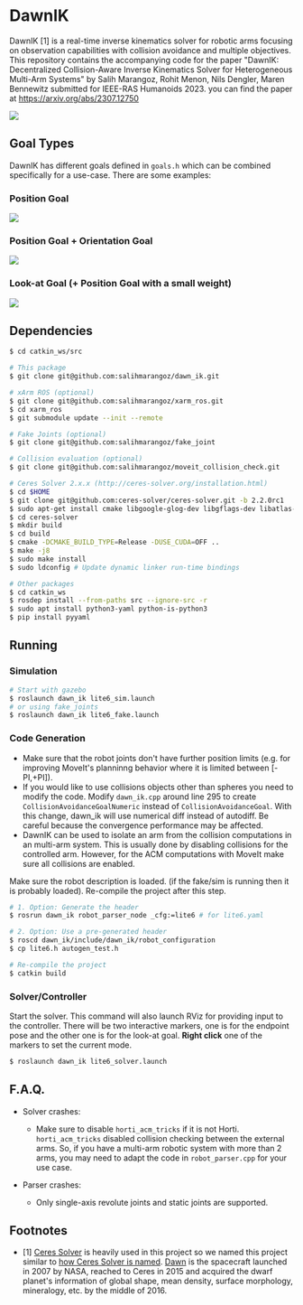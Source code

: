 # DawnIK

DawnIK [1]  is a real-time inverse kinematics solver for robotic arms focusing on observation capabilities with collision avoidance and multiple objectives. This repository contains the accompanying code for the paper "DawnIK: Decentralized Collision-Aware Inverse Kinematics Solver for Heterogeneous Multi-Arm Systems" by Salih Marangoz, Rohit Menon, Nils Dengler, Maren Bennewitz submitted for IEEE-RAS Humanoids 2023. you can find the paper at https://arxiv.org/abs/2307.12750

[![](https://img.youtube.com/vi/-k7XJkbAB6A/0.jpg)](https://www.youtube.com/watch?v=-k7XJkbAB6A)


## Goal Types

DawnIK has different goals defined in `goals.h` which can be combined specifically for a use-case. There are some examples:

### Position Goal

[![](https://img.youtube.com/vi/zrl12iFnM6M/0.jpg)](https://www.youtube.com/watch?v=zrl12iFnM6M)

### Position Goal + Orientation Goal

[![](https://img.youtube.com/vi/_uTy60yxK6U/0.jpg)](https://www.youtube.com/watch?v=_uTy60yxK6U)

### Look-at Goal (+ Position Goal with a small weight)

[![](https://img.youtube.com/vi/3-Y2mOZWGVc/0.jpg)](https://www.youtube.com/watch?v=3-Y2mOZWGVc)

## Dependencies

```bash
$ cd catkin_ws/src

# This package
$ git clone git@github.com:salihmarangoz/dawn_ik.git 

# xArm ROS (optional)
$ git clone git@github.com:salihmarangoz/xarm_ros.git 
$ cd xarm_ros
$ git submodule update --init --remote

# Fake Joints (optional)
$ git clone git@github.com:salihmarangoz/fake_joint

# Collision evaluation (optional)
$ git clone git@github.com:salihmarangoz/moveit_collision_check.git

# Ceres Solver 2.x.x (http://ceres-solver.org/installation.html)
$ cd $HOME
$ git clone git@github.com:ceres-solver/ceres-solver.git -b 2.2.0rc1
$ sudo apt-get install cmake libgoogle-glog-dev libgflags-dev libatlas-base-dev libeigen3-dev libsuitesparse-dev
$ cd ceres-solver
$ mkdir build
$ cd build
$ cmake -DCMAKE_BUILD_TYPE=Release -DUSE_CUDA=OFF ..
$ make -j8
$ sudo make install
$ sudo ldconfig # Update dynamic linker run-time bindings

# Other packages
$ cd catkin_ws
$ rosdep install --from-paths src --ignore-src -r
$ sudo apt install python3-yaml python-is-python3
$ pip install pyyaml
```

## Running

### Simulation

```bash
# Start with gazebo
$ roslaunch dawn_ik lite6_sim.launch
# or using fake_joints
$ roslaunch dawn_ik lite6_fake.launch
```

### Code Generation

- Make sure that the robot joints don't have further position limits (e.g. for improving MoveIt's planninng behavior where it is limited between [-PI,+PI]).
- If you would like to use collisions objects other than spheres you need to modify the code. Modify `dawn_ik.cpp` around line 295 to create `CollisionAvoidanceGoalNumeric` instead of `CollisionAvoidanceGoal`. With this change, dawn_ik will use numerical diff instead of autodiff. Be careful because the convergence performance may be affected.
- DawnIK can be used to isolate an arm from the collision computations in an multi-arm system. This is usually done by disabling collisions for the controlled arm. However, for the ACM computations with MoveIt make sure all collisions are enabled.

Make sure the robot description is loaded. (if the fake/sim is running then it is probably loaded). Re-compile the project after this step. 

```bash
# 1. Option: Generate the header
$ rosrun dawn_ik robot_parser_node _cfg:=lite6 # for lite6.yaml

# 2. Option: Use a pre-generated header
$ roscd dawn_ik/include/dawn_ik/robot_configuration
$ cp lite6.h autogen_test.h

# Re-compile the project
$ catkin build
```

### Solver/Controller

Start the solver. This command will also launch RViz for providing input to the controller. There will be two interactive markers, one is for the endpoint pose and the other one is for the look-at goal. **Right click** one of the markers to set the current mode.

```bash
$ roslaunch dawn_ik lite6_solver.launch
```

## F.A.Q.

- Solver crashes:
  - Make sure to disable `horti_acm_tricks` if it is not Horti. `horti_acm_tricks` disabled collision checking between the external arms. So, if you have a multi-arm robotic system with more than 2 arms, you may need to adapt the code in `robot_parser.cpp` for your use case.

- Parser crashes:
  - Only single-axis revolute joints and static joints are supported.


## Footnotes

- [1] [Ceres Solver](http://ceres-solver.org/) is heavily used in this project so we named this project similar to [how Ceres Solver is named](http://ceres-solver.org/#f1). [Dawn](https://solarsystem.nasa.gov/missions/dawn/overview/) is the spacecraft launched in 2007 by NASA, reached to Ceres in 2015 and acquired the dwarf planet's information of global shape, mean density, surface morphology, mineralogy, etc. by the middle of 2016. 

